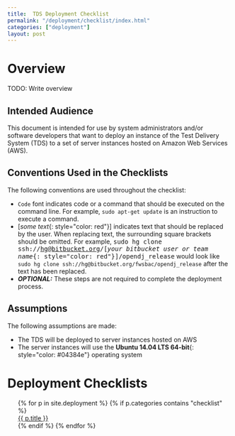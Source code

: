 ```yaml
---
title:  TDS Deployment Checklist
permalink: "/deployment/checklist/index.html"
categories: ["deployment"]
layout: post
---
```


# Overview
TODO:  Write overview

## Intended Audience
This document is intended for use by system administrators and/or software developers that want to deploy an instance of the Test Delivery System (TDS) to a set of server instances hosted on Amazon Web Services (AWS).

## Conventions Used in the Checklists
The following conventions are used throughout the checklist:

* `Code` font indicates code or a command that should be executed on the command line.  For example, `sudo apt-get update` is an instruction to execute a command.
* [*some text*{: style="color: red"}] indicates text that should be replaced by the user.  When replacing text, the surrounding square brackets should be omitted.  For example, <span style="font-family: 'Lucida Console', Monaco, monospace">sudo hg clone ssh://hg@bitbucket.org/[*your bitbucket user or team name*{: style="color: red"}]/opendj_release</span> would look like `sudo hg clone ssh://hg@bitbucket.org/fwsbac/opendj_release` after the text has been replaced.
* ***OPTIONAL:***  These steps are not required to complete the deployment process.

## Assumptions
The following assumptions are made:

* The TDS will be deployed to server instances hosted on AWS
* The server instances will use the **Ubuntu 14.04 LTS 64-bit**{: style="color: #04384e"} operating system

# Deployment Checklists
<ul id="dc_toc" style="list-style: none">
    {% for p in site.deployment %}
        {% if p.categories contains "checklist" %}
            <li><a href="{{ p.url }}">{{ p.title }}</a></li>
        {% endif %}
    {% endfor %}
</ul>